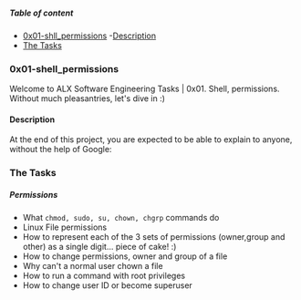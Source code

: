 ##### Table of content
- [0x01-shll_permissions](!0x01-shell-permissions)
	-[Description](!description)
- [The Tasks](!the-tasks)

### 0x01-shell_permissions
Welcome to ALX Software Engineering Tasks | 0x01. Shell, permissions. Without much pleasantries, let's dive in :)

#### Description
At the end of this project, you are expected to be able to explain to anyone, without the help of Google:


### The Tasks 

##### Permissions
- What `chmod, sudo, su, chown, chgrp` commands do
- Linux File permissions
- How to represent each of the 3 sets of permissions (owner,group and other) as a single digit... piece of cake! :)
- How to change permissions, owner and group of a file
- Why can't a normal user chown a file
- How to run a command with root privileges
- How to change user ID or become superuser


